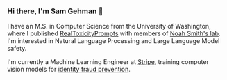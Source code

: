 ### Hi there, I'm Sam Gehman 👋

I have an M.S. in Computer Science from the University of Washington, where I published [RealToxicityPrompts](https://www.semanticscholar.org/paper/RealToxicityPrompts%3A-Evaluating-Neural-Toxic-in-Gehman-Gururangan/399e7d8129c60818ee208f236c8dda17e876d21f?utm_source=direct_link) with members of [Noah Smith's lab](https://noahs-ark.github.io/). I'm interested in Natural Language Processing and Large Language Model safety.

I'm currently a Machine Learning Engineer at [Stripe](https://www.stripe.com), training computer vision models for [identity fraud prevention](https://www.stripe.com/identity).
